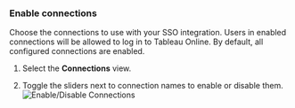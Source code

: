 ### Enable connections

Choose the connections to use with your SSO integration. Users in enabled connections will be allowed to log in to Tableau Online. By default, all configured connections are enabled.

1. Select the **Connections** view.

2. Toggle the sliders next to connection names to enable or disable them.
![Enable/Disable Connections](https://auth0.com/docs/media/articles/dashboard/sso-integrations/settings-connections-tableau-online.png)